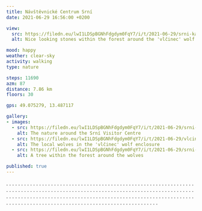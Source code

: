 ```yaml
---
title: Návštěvnické Centrum Srní
date: 2021-06-29 16:56:00 +0200

view:
  src: https://filedn.eu/lwI1LDSpBGNhFdgdym0FqY7/i/t/2021-06-29/srni-kameny.jpg
  alt: Nice looking stones within the forest around the 'vlčinec' wolf enclosure

mood: happy
weather: clear-sky
activity: walking
type: nature

steps: 11690
azm: 87
distance: 7.86 km
floors: 30

gps: 49.075279, 13.487117

gallery:
- images:
  - src: https://filedn.eu/lwI1LDSpBGNhFdgdym0FqY7/i/t/2021-06-29/srni-z-kopce.jpg
    alt: The nature around the Srní Visitor Centre
  - src: https://filedn.eu/lwI1LDSpBGNhFdgdym0FqY7/i/t/2021-06-29/vlcinec-vlci.jpg
    alt: The local wolves in the 'vlčinec' wolf enclosure
  - src: https://filedn.eu/lwI1LDSpBGNhFdgdym0FqY7/i/t/2021-06-29/srni-strom.jpg
    alt: A tree within the forest around the wolves

published: true
---
```

.  .  .  .  .  .  .  .  .  .  .  .  .  .  .  .  . .  .  .  .  .  .  .  .  .  .  .  .  .  .  .  .  .  .  .  .  .  .  .  .  .  .  .  .  .  .  .  .  .  . .  .  .  .  .  .  .  .  .  .  .  .  .  .  .  .  . .  .  .  .  .  .  .  .  .  .  .  .  .  .  .  .  . .  .  .  .  .  .  .  .  .  .  .  .  .  .  .  .  .  .  .  .  .  .  .  .  .  .  .  .  .  .  .  .  .  . .  .  .  .  .  .  .  .  .  .  .  .  .  .  .  .  . .  .  .  .  .  .  .  .  .  .  .  .  .  .  .  .  . .  .  .  .  .  .  .  .  .  .  .  .  .  .  .  .  .  .  .  .  .  .  .  .  .  .  .  .  .  .  .  .  .  .  .  .  .  .  .  .  .  .  .  .  .  .  .  .  .  .  .  .  .  .  .  .  .  .  .  .  .  .  .  .  .  .  .  .  .  .  .  .  .  .  .  .  .  .  .  .  .  .  .  .  .  .  .